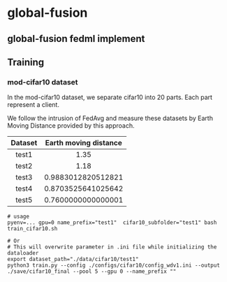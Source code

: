 # global-fusion

## global-fusion fedml implement


## Training
### mod-cifar10 dataset

In the mod-cifar10 dataset, we separate cifar10 into 20 parts.
Each part represent a client.

We follow the intrusion of FedAvg and measure these datasets by Earth Moving Distance provided by this approach.

Dataset  |  Earth moving distance
:--------------:|:-----:
test1    |  1.35
test2    |  1.18
test3    |  0.9883012820512821
test4    |  0.8703525641025642
test5    |  0.7600000000000001

```shell=
# usage
pyenv=... gpu=0 name_prefix="test1"  cifar10_subfolder="test1" bash train_cifar10.sh

# Or
# This will overwrite parameter in .ini file while initializing the dataloader
export dataset_path="./data/cifar10/test1"
python3 train.py --config ./configs/cifar10/config_wdv1.ini --output ./save/cifar10_final --pool 5 --gpu 0 --name_prefix ""
```